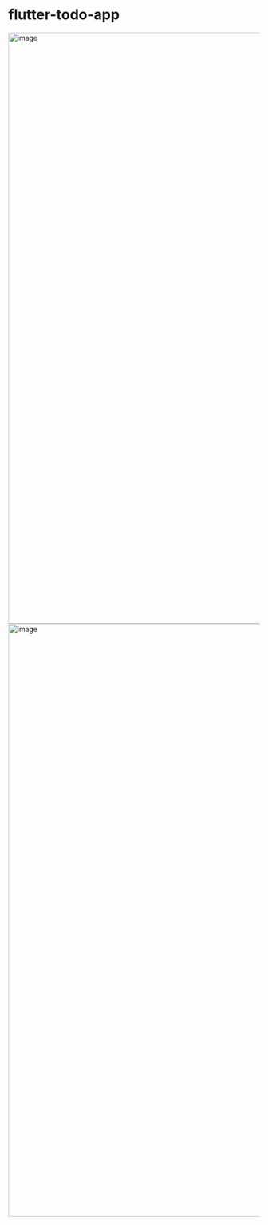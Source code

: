 # flutter-todo-app

<img width="1184" alt="image" src="https://github.com/user-attachments/assets/34b0a998-7ad9-4339-948f-6f0b51ee3cf5" />

<img width="1187" alt="image" src="https://github.com/user-attachments/assets/458e8f0e-9743-4068-9bd4-cef0326886c6" />


